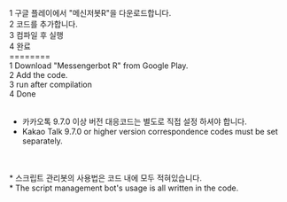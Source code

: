 1 구글 플레이에서 "메신저봇R"을 다운로드합니다.<br>
2 코드를 추가합니다.<br>
3 컴파일 후 실행<br>
4 완료<br>
========<br>
1 Download "Messengerbot R" from Google Play.<br>
2 Add the code.<br>
3 run after compilation<br>
4 Done<br>
<br>
- 카카오톡 9.7.0 이상 버전 대응코드는 별도로 직접 설정 하셔야 합니다. 
- Kakao Talk 9.7.0 or higher version correspondence codes must be set separately.
<br>
<br>
* 스크립트 관리봇의 사용법은 코드 내에 모두 적혀있습니다.
<br>* The script management bot's usage is all written in the code.
